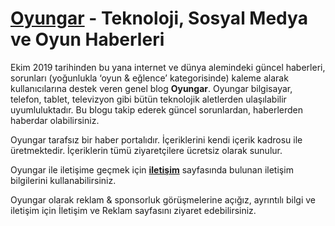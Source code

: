 # **[Oyungar](https://oyungar.com/) - Teknoloji, Sosyal Medya ve Oyun Haberleri**
Ekim 2019 tarihinden bu yana internet ve dünya alemindeki güncel haberleri, sorunları (yoğunlukla ‘oyun & eğlence’ kategorisinde) kaleme alarak kullanıcılarına destek veren genel blog **Oyungar**. Oyungar bilgisayar, telefon, tablet, televizyon gibi bütün teknolojik aletlerden ulaşılabilir uyumluluktadır. Bu blogu takip ederek güncel sorunlardan, haberlerden haberdar olabilirsiniz.

Oyungar tarafsız bir haber portalıdır. İçeriklerini kendi içerik kadrosu ile üretmektedir. İçeriklerin tümü ziyaretçilere ücretsiz olarak sunulur.

Oyungar ile iletişime geçmek için **[iletişim](https://oyungar.com/iletisim-ve-reklam/)** sayfasında bulunan iletişim bilgilerini kullanabilirsiniz.

Oyungar olarak reklam & sponsorluk görüşmelerine açığız, ayrıntılı bilgi ve iletişim için İletişim ve Reklam sayfasını ziyaret edebilirsiniz.
